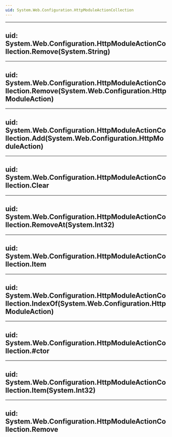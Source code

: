 ```yaml
---
uid: System.Web.Configuration.HttpModuleActionCollection
---
```


---
uid: System.Web.Configuration.HttpModuleActionCollection.Remove(System.String)
---

---
uid: System.Web.Configuration.HttpModuleActionCollection.Remove(System.Web.Configuration.HttpModuleAction)
---

---
uid: System.Web.Configuration.HttpModuleActionCollection.Add(System.Web.Configuration.HttpModuleAction)
---

---
uid: System.Web.Configuration.HttpModuleActionCollection.Clear
---

---
uid: System.Web.Configuration.HttpModuleActionCollection.RemoveAt(System.Int32)
---

---
uid: System.Web.Configuration.HttpModuleActionCollection.Item
---

---
uid: System.Web.Configuration.HttpModuleActionCollection.IndexOf(System.Web.Configuration.HttpModuleAction)
---

---
uid: System.Web.Configuration.HttpModuleActionCollection.#ctor
---

---
uid: System.Web.Configuration.HttpModuleActionCollection.Item(System.Int32)
---

---
uid: System.Web.Configuration.HttpModuleActionCollection.Remove
---
